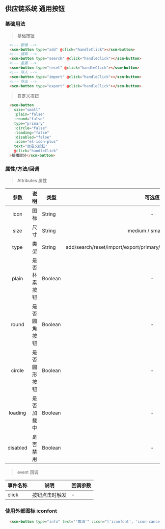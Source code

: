 ## 供应链系统 通用按钮

### 基础用法

> 基础按钮
``` html
  <!-- 新增 -->
  <scm-button type="add" @click="handleClick"></scm-button>
  <!-- 搜索 -->
  <scm-button type="search" @click="handleClick"></scm-button>
  <!-- 重置 -->
  <scm-button type="reset" @click="handleClick"></scm-button>
  <!-- 导入 -->
  <scm-button type="import" @click="handleClick"></scm-button>
  <!-- 导出 -->
  <scm-button type="export" @click="handleClick"></scm-button>
```
> 自定义按钮
``` html
  <scm-button
    size="small"
    :plain="false"
    :round="false"
    type="primary"
    :circle="false"
    :loading="false"
    :disabled="false"
    :icon="el-icon-plus"
    text="自定义按钮"
    @click="handleClick"
  >插槽部分</scm-button>
```

### 属性/方法/回调

> Attributes 属性

|参数|说明|类型|可选值|默认值|
|:--:|--|--|:--:|:--:|
|icon|图标|String|-|-|
|size|尺寸|String|medium / small / mini|small|
|type|类型|String|add/search/reset/import/export/primary/success/warning/danger/info/text|primary|
|plain|是否朴素按钮|Boolean|-|false|
|round|是否圆角按钮|Boolean|-|false|
|circle|是否圆形按钮|Boolean|-|false|
|loading|是否加载中|Boolean|-|false|
|disabled|是否禁用|Boolean|-|false|

> event 回调

|事件名称|说明|回调参数|
|--|--|--|
|click|按钮点击时触发|-|

### 使用外部图标 iconfont
``` html
  <scm-button type="info" text="'取消'" :icon="['iconfont', 'icon-cancel']"></scm-button>
```